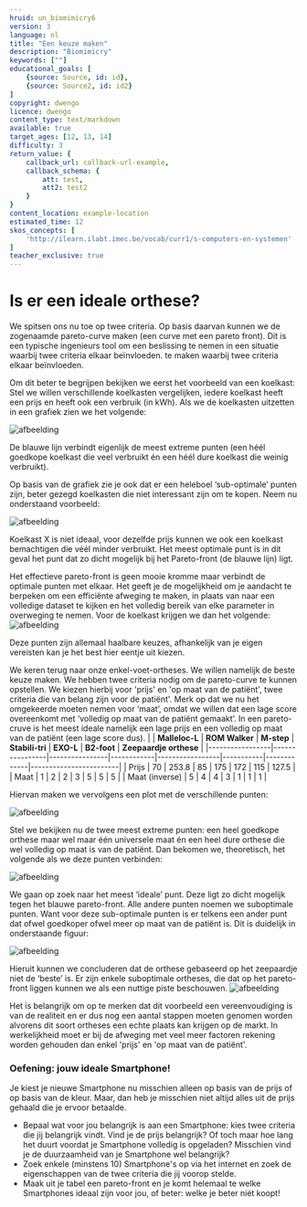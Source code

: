 ```yaml
---
hruid: un_biomimicry6
version: 3
language: nl
title: "Een keuze maken"
description: "Biomimicry"
keywords: [""]
educational_goals: [
    {source: Source, id: id}, 
    {source: Source2, id: id2}
]
copyright: dwengo
licence: dwengo
content_type: text/markdown
available: true
target_ages: [12, 13, 14]
difficulty: 3
return_value: {
    callback_url: callback-url-example,
    callback_schema: {
        att: test,
        att2: test2
    }
}
content_location: example-location
estimated_time: 12
skos_concepts: [
    'http://ilearn.ilabt.imec.be/vocab/curr1/s-computers-en-systemen'
]
teacher_exclusive: true
---
```


# Is er een ideale orthese?
We spitsen ons nu toe op twee criteria. Op basis daarvan kunnen we de zogenaamde pareto-curve maken (een curve met een pareto front). Dit is een typische ingenieurs tool om een beslissing te nemen in een situatie waarbij twee criteria elkaar beïnvloeden. 
te maken waarbij twee criteria elkaar beïnvloeden. 

Om dit beter te begrijpen bekijken we eerst het voorbeeld van een koelkast:
Stel we willen verschillende koelkasten vergelijken, iedere koelkast heeft een prijs en heeft ook een verbruik (in kWh). Als we de koelkasten uitzetten in een grafiek zien we het volgende:

![](embed/Koelkast1.png "afbeelding")

De blauwe lijn verbindt eigenlijk de meest extreme punten (een héél goedkope koelkast die veel verbruikt én een héél dure koelkast die weinig verbruikt). 

Op basis van de grafiek zie je ook dat er een heleboel ‘sub-optimale’ punten zijn, beter gezegd koelkasten die niet interessant zijn om te kopen. Neem nu onderstaand voorbeeld:

![](embed/Koelkast2.png "afbeelding")

Koelkast X is niet ideaal, voor dezelfde prijs kunnen we ook een koelkast bemachtigen die véél minder verbruikt. Het meest optimale punt is in dit geval het punt dat zo dicht mogelijk bij het Pareto-front (de blauwe lijn) ligt. 

Het effectieve pareto-front is geen mooie kromme maar verbindt de optimale punten met elkaar. Het geeft je de mogelijkheid om je aandacht te berpeken om een efficiënte afweging te maken, in plaats van naar een volledige dataset te kijken en het volledig bereik van elke parameter in overweging te nemen.
Voor de koelkast krijgen we dan het volgende: 
![](embed/Koelkast3.png "afbeelding")

Deze punten zijn allemaal haalbare keuzes, afhankelijk van je eigen vereisten kan je het best hier eentje uit kiezen.


We keren terug naar onze enkel-voet-ortheses. We willen namelijk de beste keuze maken. 
We hebben twee criteria nodig om de pareto-curve te kunnen opstellen. We kiezen hierbij voor 'prijs' en 'op maat van de patiënt', twee criteria die van belang zijn voor de patiënt'. Merk op dat we nu het omgekeerde moeten nemen voor ‘maat’, omdat we willen dat een lage score overeenkomt met ‘volledig op maat van de patiënt gemaakt’. In een pareto-cruve is het meest ideale namelijk een lage prijs en een volledig op maat van de patiënt (een lage score dus).
|                 | **Malleloc-L** | **ROM Walker** | **M-step** | **Stabili-tri** | **EXO-L** | **B2-foot** | **Zeepaardje orthese** |
|-----------------|----------------|----------------|------------|-----------------|-----------|-------------|------------------------|
| Prijs           | 70             | 253.8          | 85         | 175             | 172       | 115         | 127.5 | 
| Maat            | 1              | 2              | 2          | 3               | 5         | 5           | 5 |
| Maat (inverse)  | 5              | 4              | 4          | 3               | 1         | 1           | 1 |

Hiervan maken we vervolgens een plot met de verschillende punten:

![](embed/Zeepaardje1.png "afbeelding")

Stel we bekijken nu de twee meest extreme punten: een heel goedkope orthese maar wel maar één universele maat én een heel dure orthese die wel volledig op maat is van de patiënt. Dan bekomen we, theoretisch, het volgende als we deze punten verbinden:

![](embed/Zeepaardje2.jpg "afbeelding")

We gaan op zoek naar het meest ‘ideale’ punt. Deze ligt zo dicht mogelijk tegen het blauwe pareto-front. Alle andere punten noemen we suboptimale punten. Want voor deze sub-optimale punten is er telkens een ander punt dat ofwel goedkoper ofwel meer op maat van de patiënt is. Dit is duidelijk in onderstaande figuur:

![](embed/Zeepaardje3.jpg "afbeelding")

Hieruit kunnen we concluderen dat de orthese gebaseerd op het zeepaardje niet de ‘beste’ is. Er zijn enkele suboptimale ortheses, die dat op het pareto-front liggen kunnen we als een nuttige piste beschouwen. 
![](embed/Zeepaardje4.jpg "afbeelding")

Het is belangrijk om op te merken dat dit voorbeeld een vereenvoudiging is van de realiteit en er dus nog een aantal stappen moeten genomen worden alvorens dit soort ortheses een echte plaats kan krijgen op de markt. In werkelijkheid moet er bij de afweging met veel meer factoren rekening worden gehouden dan enkel 'prijs' en 'op maat van de patiënt'.

### Oefening: jouw ideale Smartphone!
Je kiest je nieuwe Smartphone nu misschien alleen op basis van de prijs of op basis van de kleur. Maar, dan heb je misschien niet altijd alles uit de prijs gehaald die je ervoor betaalde.
* Bepaal wat voor jou belangrijk is aan een Smartphone: kies twee criteria die jij belangrijk vindt. Vind je de prijs belangrijk? Of toch maar hoe lang het duurt voordat je Smartphone volledig is opgeladen? Misschien vind je de duurzaamheid van je Smartphone wel belangrijk? 
* Zoek enkele (minstens 10) Smartphone's op via het internet en zoek de eigenschappen van de twee criteria die jij voorop stelde. 
* Maak uit je tabel een pareto-front en je komt helemaal te welke Smartphones ideaal zijn voor jou, of beter: welke je beter niét koopt!


